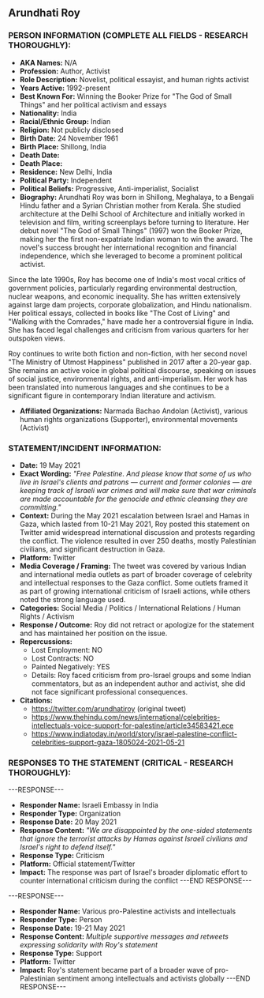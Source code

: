 ## Arundhati Roy

### PERSON INFORMATION (COMPLETE ALL FIELDS - RESEARCH THOROUGHLY):

- **AKA Names:** N/A
- **Profession:** Author, Activist
- **Role Description:** Novelist, political essayist, and human rights activist
- **Years Active:** 1992-present
- **Best Known For:** Winning the Booker Prize for "The God of Small Things" and her political activism and essays
- **Nationality:** India
- **Racial/Ethnic Group:** Indian
- **Religion:** Not publicly disclosed
- **Birth Date:** 24 November 1961
- **Birth Place:** Shillong, India
- **Death Date:** 
- **Death Place:** 
- **Residence:** New Delhi, India
- **Political Party:** Independent
- **Political Beliefs:** Progressive, Anti-imperialist, Socialist
- **Biography:** Arundhati Roy was born in Shillong, Meghalaya, to a Bengali Hindu father and a Syrian Christian mother from Kerala. She studied architecture at the Delhi School of Architecture and initially worked in television and film, writing screenplays before turning to literature. Her debut novel "The God of Small Things" (1997) won the Booker Prize, making her the first non-expatriate Indian woman to win the award. The novel's success brought her international recognition and financial independence, which she leveraged to become a prominent political activist.

Since the late 1990s, Roy has become one of India's most vocal critics of government policies, particularly regarding environmental destruction, nuclear weapons, and economic inequality. She has written extensively against large dam projects, corporate globalization, and Hindu nationalism. Her political essays, collected in books like "The Cost of Living" and "Walking with the Comrades," have made her a controversial figure in India. She has faced legal challenges and criticism from various quarters for her outspoken views.

Roy continues to write both fiction and non-fiction, with her second novel "The Ministry of Utmost Happiness" published in 2017 after a 20-year gap. She remains an active voice in global political discourse, speaking on issues of social justice, environmental rights, and anti-imperialism. Her work has been translated into numerous languages and she continues to be a significant figure in contemporary Indian literature and activism.

- **Affiliated Organizations:** Narmada Bachao Andolan (Activist), various human rights organizations (Supporter), environmental movements (Activist)

### STATEMENT/INCIDENT INFORMATION:
- **Date:** 19 May 2021
- **Exact Wording:** *"Free Palestine. And please know that some of us who live in Israel's clients and patrons — current and former colonies — are keeping track of Israeli war crimes and will make sure that war criminals are made accountable for the genocide and ethnic cleansing they are committing."*
- **Context:** During the May 2021 escalation between Israel and Hamas in Gaza, which lasted from 10-21 May 2021, Roy posted this statement on Twitter amid widespread international discussion and protests regarding the conflict. The violence resulted in over 250 deaths, mostly Palestinian civilians, and significant destruction in Gaza.
- **Platform:** Twitter
- **Media Coverage / Framing:** The tweet was covered by various Indian and international media outlets as part of broader coverage of celebrity and intellectual responses to the Gaza conflict. Some outlets framed it as part of growing international criticism of Israeli actions, while others noted the strong language used.
- **Categories:** Social Media / Politics / International Relations / Human Rights / Activism
- **Response / Outcome:** Roy did not retract or apologize for the statement and has maintained her position on the issue.
- **Repercussions:**
  - Lost Employment: NO
  - Lost Contracts: NO
  - Painted Negatively: YES
  - Details: Roy faced criticism from pro-Israel groups and some Indian commentators, but as an independent author and activist, she did not face significant professional consequences.
- **Citations:** 
  - https://twitter.com/arundhatiroy (original tweet)
  - https://www.thehindu.com/news/international/celebrities-intellectuals-voice-support-for-palestine/article34583421.ece
  - https://www.indiatoday.in/world/story/israel-palestine-conflict-celebrities-support-gaza-1805024-2021-05-21

### RESPONSES TO THE STATEMENT (CRITICAL - RESEARCH THOROUGHLY):

---RESPONSE---
- **Responder Name:** Israeli Embassy in India
- **Responder Type:** Organization
- **Response Date:** 20 May 2021
- **Response Content:** *"We are disappointed by the one-sided statements that ignore the terrorist attacks by Hamas against Israeli civilians and Israel's right to defend itself."*
- **Response Type:** Criticism
- **Platform:** Official statement/Twitter
- **Impact:** The response was part of Israel's broader diplomatic effort to counter international criticism during the conflict
---END RESPONSE---

---RESPONSE---
- **Responder Name:** Various pro-Palestine activists and intellectuals
- **Responder Type:** Person
- **Response Date:** 19-21 May 2021
- **Response Content:** *Multiple supportive messages and retweets expressing solidarity with Roy's statement*
- **Response Type:** Support
- **Platform:** Twitter
- **Impact:** Roy's statement became part of a broader wave of pro-Palestinian sentiment among intellectuals and activists globally
---END RESPONSE---